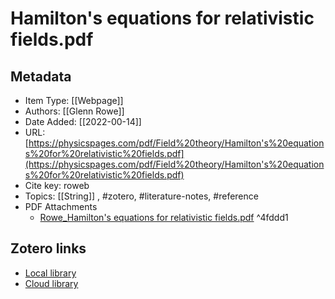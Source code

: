 # Hamilton's equations for relativistic fields.pdf

## Metadata

* Item Type: [[Webpage]]
* Authors: [[Glenn Rowe]]
* Date Added: [[2022-00-14]]
* URL: [https://physicspages.com/pdf/Field%20theory/Hamilton's%20equations%20for%20relativistic%20fields.pdf](https://physicspages.com/pdf/Field%20theory/Hamilton's%20equations%20for%20relativistic%20fields.pdf)
* Cite key: roweb
* Topics: [[String]]
, #zotero, #literature-notes, #reference
* PDF Attachments
	- [Rowe_Hamilton's equations for relativistic fields.pdf](zotero://open-pdf/library/items/EME5GURZ) ^4fddd1


##  Zotero links
* [Local library](zotero://select/items/1_JFWILSYM)
* [Cloud library](http://zotero.org/users/7873466/items/JFWILSYM)

